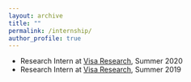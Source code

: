 ```yaml
---
layout: archive
title: ""
permalink: /internship/
author_profile: true
---
```



* Research Intern at [Visa Research](https://usa.visa.com/about-visa/visa-research.html), Summer 2020
* Research Intern at [Visa Research](https://usa.visa.com/about-visa/visa-research.html), Summer 2019
 
